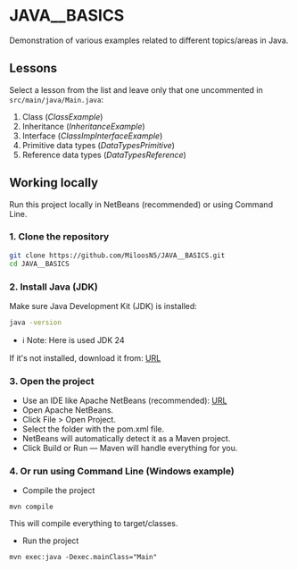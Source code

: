 # JAVA__BASICS

Demonstration of various examples related to different topics/areas in Java.

## Lessons

Select a lesson from the list and leave only that one uncommented in ```src/main/java/Main.java```:
   1. Class (*ClassExample*)
   2. Inheritance (*InheritanceExample*)
   3. Interface (*ClassImpInterfaceExample*)
   4. Primitive data types (*DataTypesPrimitive*)
   5. Reference data types (*DataTypesReference*)

## Working locally

Run this project locally in NetBeans (recommended) or using Command Line.

### 1. Clone the repository

  ```bash
  git clone https://github.com/MiloosN5/JAVA__BASICS.git
  cd JAVA__BASICS
  ```

### 2. Install Java (JDK)

  Make sure Java Development Kit (JDK) is installed:
  ```bash
  java -version
  ```
  - ℹ️ Note: Here is used JDK 24

  If it's not installed, download it from: [URL](https://www.oracle.com/java/technologies/downloads/)

### 3. Open the project

- Use an IDE like Apache NetBeans (recommended): [URL](https://netbeans.apache.org/front/main/download/)
- Open Apache NetBeans.
- Click File > Open Project.
- Select the folder with the pom.xml file.
- NetBeans will automatically detect it as a Maven project.
- Click Build or Run — Maven will handle everything for you.
  
### 4. Or run using Command Line (Windows example)

- Compile the project
```
mvn compile
```
This will compile everything to target/classes.

- Run the project
```
mvn exec:java -Dexec.mainClass="Main"
```

